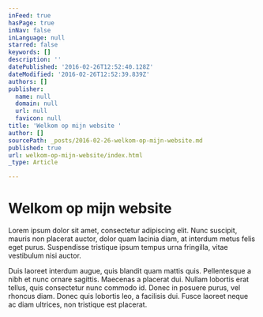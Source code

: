 ```yaml
---
inFeed: true
hasPage: true
inNav: false
inLanguage: null
starred: false
keywords: []
description: ''
datePublished: '2016-02-26T12:52:40.128Z'
dateModified: '2016-02-26T12:52:39.839Z'
authors: []
publisher:
  name: null
  domain: null
  url: null
  favicon: null
title: 'Welkom op mijn website '
author: []
sourcePath: _posts/2016-02-26-welkom-op-mijn-website.md
published: true
url: welkom-op-mijn-website/index.html
_type: Article

---
```

# Welkom op mijn website

Lorem ipsum dolor sit amet, consectetur adipiscing elit. Nunc suscipit, mauris non placerat auctor, dolor quam lacinia diam, at interdum metus felis eget purus. Suspendisse tristique ipsum tempus urna fringilla, vitae vestibulum nisi auctor. 

Duis laoreet interdum augue, quis blandit quam mattis quis. Pellentesque a nibh et nunc ornare sagittis. Maecenas a placerat dui. Nullam lobortis erat tellus, quis consectetur nunc commodo id. Donec in posuere purus, vel rhoncus diam. Donec quis lobortis leo, a facilisis dui. Fusce laoreet neque ac diam ultrices, non tristique est placerat.